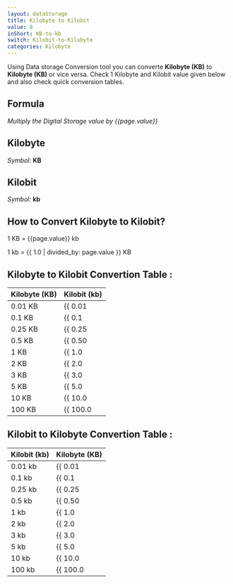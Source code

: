 ```yaml
---
layout: dataStorage
title: Kilobyte to Kilobit
value: 8
inShort: KB-to-kb
switch: Kilobit-to-Kilobyte
categories: Kilobyte
---
```


Using Data storage Conversion tool you can converte **Kilobyte (KB)** to **Kilobyte (KB)** or vice versa. Check 1 Kilobyte and Kilobit value given below and also check quick conversion tables.

## Formula
*Multiply the Digital Storage value by {{page.value}}*

## Kilobyte
*Symbol:* **KB**

## Kilobit
*Symbol:* **kb**

## How to Convert Kilobyte to Kilobit?

1 KB = {{page.value}} kb

1 kb = {{ 1.0 | divided_by: page.value }} KB


## Kilobyte to Kilobit Convertion Table :

| Kilobyte (KB) | Kilobit (kb) |
| ---- | ---- |
| 0.01 KB | {{ 0.01 | times: page.value | round: 12 }} kb |
| 0.1 KB | {{ 0.1 | times: page.value | round: 12 }} kb |
| 0.25 KB | {{ 0.25 | times: page.value | round: 12 }} kb |
| 0.5 KB | {{ 0.50 | times: page.value | round: 12 }} kb |
| 1 KB | {{ 1.0 | times: page.value | round: 12 }} kb |
| 2 KB | {{ 2.0 | times: page.value | round: 12 }} kb |
| 3 KB | {{ 3.0 | times: page.value | round: 12 }} kb |
| 5 KB | {{ 5.0 | times: page.value | round: 12 }} kb |
| 10 KB | {{ 10.0 | times: page.value | round: 12 }} kb |
| 100 KB | {{ 100.0 | times: page.value | round: 12 }} kb |

## Kilobit to Kilobyte Convertion Table :

| Kilobit (kb) | Kilobyte (KB) |
| ---- | ---- |
| 0.01 kb | {{ 0.01 | divided_by: page.value | round: 12 }} KB |
| 0.1 kb | {{ 0.1 | divided_by: page.value | round: 12 }} KB |
| 0.25 kb | {{ 0.25 | divided_by: page.value | round: 12 }} KB |
| 0.5 kb | {{ 0.50 | divided_by: page.value | round: 12 }} KB |
| 1 kb | {{ 1.0 | divided_by: page.value | round: 12 }} KB |
| 2 kb | {{ 2.0 | divided_by: page.value | round: 12 }} KB |
| 3 kb | {{ 3.0 | divided_by: page.value | round: 12 }} KB |
| 5 kb | {{ 5.0 | divided_by: page.value | round: 12 }} KB |
| 10 kb | {{ 10.0 | divided_by: page.value | round: 12 }} KB |
| 100 kb | {{ 100.0 | divided_by: page.value | round: 12 }} KB |


<script>
document.getElementById('selectInput')[4].selected = true
document.getElementById('selectOutput')[2].selected = true
</script>
